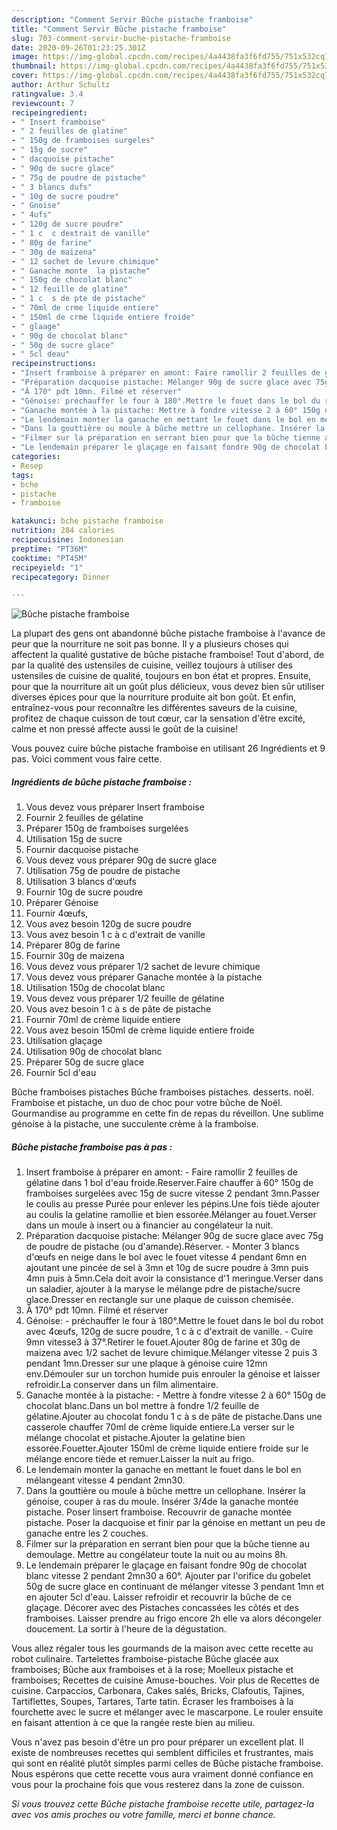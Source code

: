 ```yaml
---
description: "Comment Servir Bûche pistache framboise"
title: "Comment Servir Bûche pistache framboise"
slug: 703-comment-servir-buche-pistache-framboise
date: 2020-09-26T01:23:25.301Z
image: https://img-global.cpcdn.com/recipes/4a4438fa3f6fd755/751x532cq70/buche-pistache-framboise-photo-principale-de-la-recette.jpg
thumbnail: https://img-global.cpcdn.com/recipes/4a4438fa3f6fd755/751x532cq70/buche-pistache-framboise-photo-principale-de-la-recette.jpg
cover: https://img-global.cpcdn.com/recipes/4a4438fa3f6fd755/751x532cq70/buche-pistache-framboise-photo-principale-de-la-recette.jpg
author: Arthur Schultz
ratingvalue: 3.4
reviewcount: 7
recipeingredient:
- " Insert framboise"
- " 2 feuilles de glatine"
- " 150g de framboises surgeles"
- " 15g de sucre"
- " dacquoise pistache"
- " 90g de sucre glace"
- " 75g de poudre de pistache"
- " 3 blancs dufs"
- " 10g de sucre poudre"
- " Gnoise"
- " 4ufs"
- " 120g de sucre poudre"
- " 1 c  c dextrait de vanille"
- " 80g de farine"
- " 30g de maizena"
- " 12 sachet de levure chimique"
- " Ganache monte  la pistache"
- " 150g de chocolat blanc"
- " 12 feuille de glatine"
- " 1 c  s de pte de pistache"
- " 70ml de crme liquide entiere"
- " 150ml de crme liquide entiere froide"
- " glaage"
- " 90g de chocolat blanc"
- " 50g de sucre glace"
- " 5cl deau"
recipeinstructions:
- "Insert framboise à préparer en amont: Faire ramollir 2 feuilles de gélatine dans 1 bol d&#39;eau froide.Reserver.Faire chauffer à 60° 150g de framboises surgelées avec 15g de sucre vitesse 2 pendant 3mn.Passer le coulis au presse Purée pour enlever les pépins.Une fois tiède ajouter au coulis la gelatine ramollie et bien essorée.Mélanger au fouet.Verser dans un moule à insert ou à financier au congélateur la nuit."
- "Préparation dacquoise pistache: Mélanger 90g de sucre glace avec 75g de poudre de pistache (ou d&#39;amande).Réserver. Monter 3 blancs d&#39;œufs en neige dans le bol avec le fouet vitesse 4 pendant 6mn en ajoutant une pincée de sel à 3mn et 10g de sucre poudre à 3mn puis 4mn puis à 5mn.Cela doit avoir la consistance d&#39;1 meringue.Verser dans un saladier, ajouter à la maryse le mélange pdre de pistache/sucre glace.Dresser en rectangle sur une plaque de cuisson chemisée."
- "À 170° pdt 10mn. Filmé et réserver"
- "Génoise: préchauffer le four à 180°.Mettre le fouet dans le bol du robot avec 4œufs, 120g de sucre poudre, 1 c à c d&#39;extrait de vanille. Cuire 9mn vitesse3 à 37°.Retirer le fouet.Ajouter 80g de farine et 30g de maizena avec 1/2 sachet de levure chimique.Mélanger vitesse 2 puis 3 pendant 1mn.Dresser sur une plaque à génoise cuire 12mn env.Démouler sur un torchon humide puis enrouler la génoise et laisser refroidir.La conserver dans un film alimentaire."
- "Ganache montée à la pistache: Mettre à fondre vitesse 2 à 60° 150g de chocolat blanc.Dans un bol mettre à fondre 1/2 feuille de gélatine.Ajouter au chocolat fondu 1 c à s de pâte de pistache.Dans une casserole chauffer 70ml de crème liquide entiere.La verser sur le mélange chocolat et pistache.Ajouter la gelatine bien essorée.Fouetter.Ajouter 150ml de crème liquide entiere froide sur le mélange encore tiède et remuer.Laisser la nuit au frigo."
- "Le lendemain monter la ganache en mettant le fouet dans le bol en mélangeant vitesse 4 pendant 2mn30."
- "Dans la gouttière ou moule à bûche mettre un cellophane. Insérer la génoise, couper à ras du moule. Insérer 3/4de la ganache montée pistache. Poser linsert framboise. Recouvrir de ganache montée pistache. Poser la dacquoise et finir par la génoise en mettant un peu de ganache entre les 2 couches."
- "Filmer sur la préparation en serrant bien pour que la bûche tienne au demoulage. Mettre au congélateur toute la nuit ou au moins 8h."
- "Le lendemain préparer le glaçage en faisant fondre 90g de chocolat blanc vitesse 2 pendant 2mn30 a 60°. Ajouter par l&#39;orifice du gobelet 50g de sucre glace en continuant de mélanger vitesse 3 pendant 1mn et en ajouter 5cl d&#39;eau. Laisser refroidir et recouvrir la bûche de ce glaçage. Décorer avec des Pistaches concassées les côtés et des framboises. Laisser prendre au frigo encore 2h elle va alors décongeler doucement. La sortir à l&#39;heure de la dégustation."
categories:
- Resep
tags:
- bche
- pistache
- framboise

katakunci: bche pistache framboise 
nutrition: 284 calories
recipecuisine: Indonesian
preptime: "PT36M"
cooktime: "PT45M"
recipeyield: "1"
recipecategory: Dinner

---
```



![Bûche pistache framboise](https://img-global.cpcdn.com/recipes/4a4438fa3f6fd755/751x532cq70/buche-pistache-framboise-photo-principale-de-la-recette.jpg)

La plupart des gens ont abandonné bûche pistache framboise à l'avance de peur que la nourriture ne soit pas bonne. Il y a plusieurs choses qui affectent la qualité gustative de bûche pistache framboise! Tout d'abord, de par la qualité des ustensiles de cuisine, veillez toujours à utiliser des ustensiles de cuisine de qualité, toujours en bon état et propres. Ensuite, pour que la nourriture ait un goût plus délicieux, vous devez bien sûr utiliser diverses épices pour que la nourriture produite ait bon goût. Et enfin, entraînez-vous pour reconnaître les différentes saveurs de la cuisine, profitez de chaque cuisson de tout cœur, car la sensation d'être excité, calme et non pressé affecte aussi le goût de la cuisine!

<!--inarticleads1-->

Vous pouvez cuire bûche pistache framboise en utilisant 26 Ingrédients et 9 pas. Voici comment vous faire cette.

##### Ingrédients de bûche pistache framboise :

1. Vous devez vous préparer  Insert framboise
1. Fournir  2 feuilles de gélatine
1. Préparer  150g de framboises surgelées
1. Utilisation  15g de sucre
1. Fournir  dacquoise pistache
1. Vous devez vous préparer  90g de sucre glace
1. Utilisation  75g de poudre de pistache
1. Utilisation  3 blancs d&#39;œufs
1. Fournir  10g de sucre poudre
1. Préparer  Génoise
1. Fournir  4œufs,
1. Vous avez besoin  120g de sucre poudre
1. Vous avez besoin  1 c à c d&#39;extrait de vanille
1. Préparer  80g de farine
1. Fournir  30g de maizena
1. Vous devez vous préparer  1/2 sachet de levure chimique
1. Vous devez vous préparer  Ganache montée à la pistache
1. Utilisation  150g de chocolat blanc
1. Vous devez vous préparer  1/2 feuille de gélatine
1. Vous avez besoin  1 c à s de pâte de pistache
1. Fournir  70ml de crème liquide entiere
1. Vous avez besoin  150ml de crème liquide entiere froide
1. Utilisation  glaçage
1. Utilisation  90g de chocolat blanc
1. Préparer  50g de sucre glace
1. Fournir  5cl d&#39;eau


Bûche framboises pistaches Bûche framboises pistaches. desserts. noël. Framboise et pistache, un duo de choc pour votre bûche de Noël. Gourmandise au programme en cette fin de repas du réveillon. Une sublime génoise à la pistache, une succulente crème à la framboise. 

<!--inarticleads2-->

##### Bûche pistache framboise pas à pas :

1. Insert framboise à préparer en amont: - Faire ramollir 2 feuilles de gélatine dans 1 bol d&#39;eau froide.Reserver.Faire chauffer à 60° 150g de framboises surgelées avec 15g de sucre vitesse 2 pendant 3mn.Passer le coulis au presse Purée pour enlever les pépins.Une fois tiède ajouter au coulis la gelatine ramollie et bien essorée.Mélanger au fouet.Verser dans un moule à insert ou à financier au congélateur la nuit.
1. Préparation dacquoise pistache: Mélanger 90g de sucre glace avec 75g de poudre de pistache (ou d&#39;amande).Réserver. - Monter 3 blancs d&#39;œufs en neige dans le bol avec le fouet vitesse 4 pendant 6mn en ajoutant une pincée de sel à 3mn et 10g de sucre poudre à 3mn puis 4mn puis à 5mn.Cela doit avoir la consistance d&#39;1 meringue.Verser dans un saladier, ajouter à la maryse le mélange pdre de pistache/sucre glace.Dresser en rectangle sur une plaque de cuisson chemisée.
1. À 170° pdt 10mn. Filmé et réserver
1. Génoise: - préchauffer le four à 180°.Mettre le fouet dans le bol du robot avec 4œufs, 120g de sucre poudre, 1 c à c d&#39;extrait de vanille. - Cuire 9mn vitesse3 à 37°.Retirer le fouet.Ajouter 80g de farine et 30g de maizena avec 1/2 sachet de levure chimique.Mélanger vitesse 2 puis 3 pendant 1mn.Dresser sur une plaque à génoise cuire 12mn env.Démouler sur un torchon humide puis enrouler la génoise et laisser refroidir.La conserver dans un film alimentaire.
1. Ganache montée à la pistache: - Mettre à fondre vitesse 2 à 60° 150g de chocolat blanc.Dans un bol mettre à fondre 1/2 feuille de gélatine.Ajouter au chocolat fondu 1 c à s de pâte de pistache.Dans une casserole chauffer 70ml de crème liquide entiere.La verser sur le mélange chocolat et pistache.Ajouter la gelatine bien essorée.Fouetter.Ajouter 150ml de crème liquide entiere froide sur le mélange encore tiède et remuer.Laisser la nuit au frigo.
1. Le lendemain monter la ganache en mettant le fouet dans le bol en mélangeant vitesse 4 pendant 2mn30.
1. Dans la gouttière ou moule à bûche mettre un cellophane. Insérer la génoise, couper à ras du moule. Insérer 3/4de la ganache montée pistache. Poser linsert framboise. Recouvrir de ganache montée pistache. Poser la dacquoise et finir par la génoise en mettant un peu de ganache entre les 2 couches.
1. Filmer sur la préparation en serrant bien pour que la bûche tienne au demoulage. Mettre au congélateur toute la nuit ou au moins 8h.
1. Le lendemain préparer le glaçage en faisant fondre 90g de chocolat blanc vitesse 2 pendant 2mn30 a 60°. Ajouter par l&#39;orifice du gobelet 50g de sucre glace en continuant de mélanger vitesse 3 pendant 1mn et en ajouter 5cl d&#39;eau. Laisser refroidir et recouvrir la bûche de ce glaçage. Décorer avec des Pistaches concassées les côtés et des framboises. Laisser prendre au frigo encore 2h elle va alors décongeler doucement. La sortir à l&#39;heure de la dégustation.


Vous allez régaler tous les gourmands de la maison avec cette recette au robot culinaire. Tartelettes framboise-pistache Bûche glacée aux framboises; Bûche aux framboises et à la rose; Moelleux pistache et framboises; Recettes de cuisine Amuse-bouches. Voir plus de Recettes de cuisine. Carpaccios, Carbonara, Cakes salés, Bricks, Clafoutis, Tajines, Tartiflettes, Soupes, Tartares, Tarte tatin. Écraser les framboises à la fourchette avec le sucre et mélanger avec le mascarpone. Le rouler ensuite en faisant attention à ce que la rangée reste bien au milieu. 

<!--inarticleads1-->

<p>
Vous n'avez pas besoin d'être un pro pour préparer un excellent plat. Il existe de nombreuses recettes qui semblent difficiles et frustrantes, mais qui sont en réalité plutôt simples parmi celles de Bûche pistache framboise. Nous espérons que cette recette vous aura vraiment donné confiance en vous pour la prochaine fois que vous resterez dans la zone de cuisson.
</p>

<p>
<i>Si vous trouvez cette Bûche pistache framboise recette utile, partagez-la avec vos amis proches ou votre famille, merci et bonne chance.</i>
</p>
